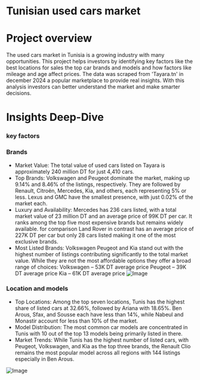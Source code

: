 # Tunisian used cars market

# Project overview
The used cars market in Tunisia is a growing industry with many opportunities. This project helps investors by identifying key factors like the best locations for sales the top car brands and models and how factors like mileage and age affect prices. The data was scraped from 'Tayara.tn' in december 2024 a popular marketplace to provide real insights. With this analysis investors can better understand the market and make smarter decisions.

# Insights Deep-Dive

### key factors

### Brands
- Market Value: The total value of used cars listed on Tayara is approximately 240 million DT for just 4,410 cars.
- Top Brands: Volkswagen and Peugeot dominate the market, making up 9.14% and 8.46% of the listings, respectively. They are followed by Renault, Citroën, Mercedes, Kia, and others, each representing 5% or less. Lexus and GMC have the smallest presence, with just 0.02% of the market each.
- Luxury and Availability: Mercedes has 236 cars listed, with a total market value of 23 million DT and an average price of 99K DT per car. It ranks among the top five most expensive brands but remains widely available. for comparison Land Rover in contrast has an average price of 227K DT per car but only 28 cars listed making it one of the most exclusive brands.
- Most Listed Brands: Volkswagen Peugeot and Kia stand out with the highest number of listings contributing significantly to the total market value. While they are not the most affordable options they offer a broad range of choices:
Volkswagen – 53K DT average price
Peugeot – 39K DT average price
Kia – 61K DT average price
![Image](https://github.com/user-attachments/assets/03b2483f-82e9-4aa8-b7c7-68c1ebfe2376)

### Location and models

- Top Locations: Among the top seven locations, Tunis has the highest share of listed cars at 32.66%, followed by Ariana with 18.65%. Ben Arous, Sfax, and Sousse each have less than 14%, while Nabeul and Monastir account for less than 10% of the market.
- Model Distribution: The most common car models are concentrated in Tunis with 10 out of the top 13 models being primarily listed in there.
- Market Trends: While Tunis has the highest number of listed cars, with Peugeot, Volkswagen, and Kia as the top three brands, the Renault Clio remains the most popular model across all regions with 144 listings especially in Ben Arous.

![Image](https://github.com/user-attachments/assets/16c49c50-baeb-4dc6-b372-ca4bcbfbd04f)

